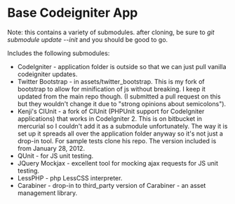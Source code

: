 Base Codeigniter App
=============================

Note: this contains a variety of submodules. after cloning, be sure to *git submodule update --init* and you should be good to go.

Includes the following submodules:
* CodeIgniter - application folder is outside so that we can just pull vanilla codeigniter updates.
* Twitter Bootstrap - in assets/twitter_bootstrap. This is my fork of bootstrap to allow for minification of js without breaking. I keep it updated from the main repo though. (I submitted a pull request on this but they wouldn't change it due to "strong opinions about semicolons").
* Kenji's CIUnit - a fork of CIUnit (PHPUnit support for CodeIgniter applications) that works in CodeIgniter 2. This is on bitbucket in mercurial so I couldn't add it as a submodule unfortunately. The way it is set up it spreads all over the application folder anyway so it's not just a drop-in tool. For sample tests clone his repo. The version included is from January 28, 2012.
* QUnit - for JS unit testing.
* JQuery Mockjax - excellent tool for mocking ajax requests for JS unit testing.
* LessPHP - php LessCSS interpreter.
* Carabiner - drop-in to third_party version of Carabiner - an asset management library.